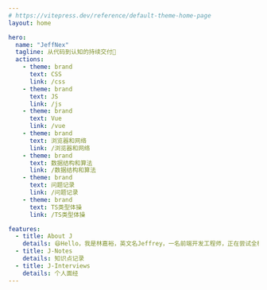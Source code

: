 ```yaml
---
# https://vitepress.dev/reference/default-theme-home-page
layout: home

hero:
  name: "JeffNex"
  tagline: 从代码到认知的持续交付🫡
  actions:
    - theme: brand
      text: CSS
      link: /css
    - theme: brand
      text: JS
      link: /js
    - theme: brand
      text: Vue
      link: /vue
    - theme: brand
      text: 浏览器和网络
      link: /浏览器和网络
    - theme: brand
      text: 数据结构和算法
      link: /数据结构和算法
    - theme: brand
      text: 问题记录
      link: /问题记录
    - theme: brand
      text: TS类型体操
      link: /TS类型体操

features:
  - title: About J
    details: 😆Hello，我是林嘉裕，英文名Jeffrey，一名前端开发工程师，正在尝试全栈开发
  - title: J-Notes
    details: 知识点记录
  - title: J-Interviews
    details: 个人面经
---
```


